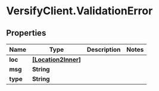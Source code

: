# VersifyClient.ValidationError

## Properties

Name | Type | Description | Notes
------------ | ------------- | ------------- | -------------
**loc** | [**[Location2Inner]**](Location2Inner.md) |  | 
**msg** | **String** |  | 
**type** | **String** |  | 



